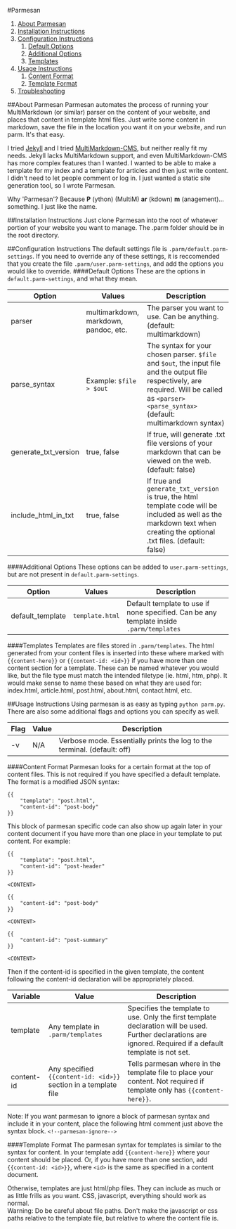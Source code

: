#Parmesan

1. [About Parmesan](#about-parmesan)
2. [Installation Instructions](#installation-instructions)
3. [Configuration Instructions](#configuration-instructions)
    1. [Default Options](#default-options)
    2. [Additional Options](#additional-options)
    3. [Templates](#templates)
4. [Usage Instructions](#usage-instructions)
    1. [Content Format](#content-format)
    2. [Template Format](#template-format)
5. [Troubleshooting](#troubleshooting)

##About Parmesan
Parmesan automates the process of running your MultiMarkdown (or similar) parser on the content of your website, and places that content in template html files. Just write some content in markdown, save the file in the location you want it on your website, and run parm. It's that easy.

I tried [Jekyll](http://jekyllrb.com/) and I tried [MultiMarkdown-CMS](https://github.com/fletcher/MultiMarkdown-CMS), but neither really fit my needs. Jekyll lacks MultiMarkdown support, and even MultiMarkdown-CMS has more complex features than I wanted. I wanted to be able to make a template for my index and a template for articles and then just write content. I didn't need to let people comment or log in. I just wanted a static site generation tool, so I wrote Parmesan.

Why 'Parmesan'? Because __P__ (ython) (MultiM) __ar__ (kdown) __m__ (anagement)... something. I just like the name.

##Installation Instructions
Just clone Parmesan into the root of whatever portion of your website you want to manage. The .parm folder should be in the root directory.

##Configuration Instructions
The default settings file is `.parm/default.parm-settings`. If you need to override any of these settings, it is reccomended that you create the file `.parm/user.parm-settings`, and add the options you would like to override.
####Default Options
These are the options in `default.parm-settings`, and what they mean.

| Option | Values | Description |
| --- | --- | --- |
| parser | multimarkdown, markdown, pandoc, etc. | The parser you want to use. Can be anything. (default: multimarkdown) |
| parse_syntax | Example: `$file > $out` | The syntax for your chosen parser. `$file` and `$out`, the input file and the output file respectively, are required. Will be called as `<parser> <parse_syntax>` (default: multimarkdown syntax) |
| generate_txt_version | true, false | If true, will generate .txt file versions of your markdown that can be viewed on the web. (default: false)|
| include_html_in_txt | true, false | If true and `generate_txt_version` is true, the html template code will be included as well as the markdown text when creating the optional .txt files. (default: false) |

####Additional Options
These options can be added to `user.parm-settings`, but are not present in `default.parm-settings`.

| Option | Values | Description |
| --- | --- | --- |
| default_template | `template.html` | Default template to use if none specified. Can be any template inside `.parm/templates` |

####Templates
Templates are files stored in `.parm/templates`. The html generated from your content files is inserted into these where marked with `{{content-here}}` or `{{content-id: <id>}}` if you have more than one content section for a template. These can be named whatever you would like, but the file type must match the intended filetype (ie. html, htm, php). It would make sense to name these based on what they are used for: index.html, article.html, post.html, about.html, contact.html, etc.

##Usage Instructions
Using parmesan is as easy as typing `python parm.py`. There are also some additional flags and options you can specify as well.

| Flag | Value | Description |
| --- | --- | --- |
| -v | N/A | Verbose mode. Essentially prints the log to the terminal. (default: off) |

####Content Format
Parmesan looks for a certain format at the top of content files. This is not required if you have specified a default template. The format is a modified JSON syntax:
```
{{
    "template": "post.html",
    "content-id": "post-body"
}}
```

This block of parmesan specific code can also show up again later in your content document if you have more than one place in your template to put content. For example:
```
{{
    "template": "post.html",
    "content-id": "post-header"
}}

<CONTENT>

{{
    "content-id": "post-body"
}}

<CONTENT>

{{
    "content-id": "post-summary"
}}

<CONTENT>
```

Then if the content-id is specified in the given template, the content following the content-id declaration will be appropriately placed.

| Variable | Value | Description |
| --- | --- | --- |
| template | Any template in `.parm/templates` | Specifies the template to use. Only the first template declaration will be used. Further declarations are ignored. Required if a default template is not set. |
| content-id | Any specified `{{content-id: <id>}}` section in a template file | Tells parmesan where in the template file to place your content. Not required if template only has `{{content-here}}`. |

Note: If you want parmesan to ignore a block of parmesan syntax and include it in your content, place the following html comment just above the syntax block. 
`<!--parmesan-ignore-->`

####Template Format
The parmesan syntax for templates is similar to the syntax for content. In your template add `{{content-here}}` where your content should be placed. Or, if you have more than one section, add `{{content-id: <id>}}`, where `<id>` is the same as specified in a content document.

Otherwise, templates are just html/php files. They can include as much or as little frills as you want. CSS, javascript, everything should work as normal.  
Warning: Do be careful about file paths. Don't make the javascript or css paths relative to the template file, but relative to where the content file is.
